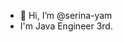 - 👋 Hi, I’m @serina-yam
- I'm Java Engineer 3rd. 

<!---
serina-yam/serina-yam is a ✨ special ✨ repository because its `README.md` (this file) appears on your GitHub profile.
You can click the Preview link to take a look at your changes.
--->

